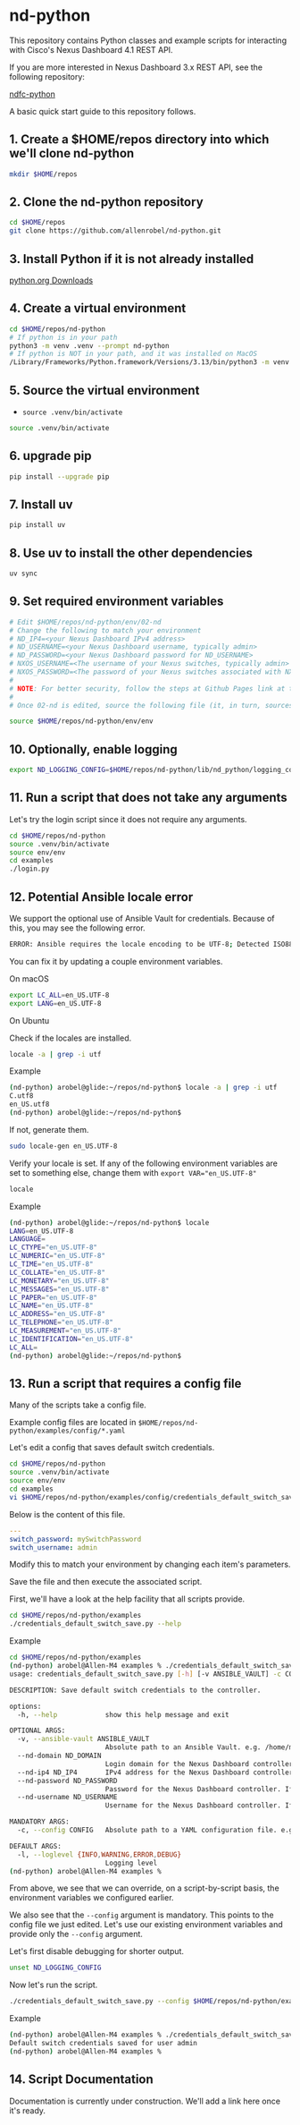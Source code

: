 # nd-python

This repository contains Python classes and example scripts for interacting
with Cisco's Nexus Dashboard 4.1 REST API.

If you are more interested in Nexus Dashboard 3.x REST API, see the following repository:

[ndfc-python](https://github.com/allenrobel/ndfc-python)

A basic quick start guide to this repository follows.

## 1. Create a $HOME/repos directory into which we'll clone nd-python

```bash
mkdir $HOME/repos
```

## 2. Clone the nd-python repository

```bash
cd $HOME/repos
git clone https://github.com/allenrobel/nd-python.git
```

## 3. Install Python if it is not already installed

[python.org Downloads](https://www.python.org/downloads/)

## 4. Create a virtual environment

```bash
cd $HOME/repos/nd-python
# If python is in your path
python3 -m venv .venv --prompt nd-python
# If python is NOT in your path, and it was installed on MacOS
/Library/Frameworks/Python.framework/Versions/3.13/bin/python3 -m venv .venv --prompt nd-python
```

## 5. Source the virtual environment

- `source .venv/bin/activate`

```bash
source .venv/bin/activate
```

## 6. upgrade pip

```bash
pip install --upgrade pip
```

## 7. Install uv

```bash
pip install uv
```

## 8. Use uv to install the other dependencies

```bash
uv sync
```

## 9. Set required environment variables

```bash
# Edit $HOME/repos/nd-python/env/02-nd
# Change the following to match your environment
# ND_IP4=<your Nexus Dashboard IPv4 address>
# ND_USERNAME=<your Nexus Dashboard username, typically admin>
# ND_PASSWORD=<your Nexus Dashboard password for ND_USERNAME>
# NXOS_USERNAME=<The username of your Nexus switches, typically admin>
# NXOS_PASSWORD=<The password of your Nexus switches associated with NXOS_USERNAME>
#
# NOTE: For better security, follow the steps at Github Pages link at the top of this file.
#
# Once 02-nd is edited, source the following file (it, in turn, sources the other files)
```

```bash
source $HOME/repos/nd-python/env/env
```

## 10. Optionally, enable logging

```bash
export ND_LOGGING_CONFIG=$HOME/repos/nd-python/lib/nd_python/logging_config.json
```

## 11. Run a script that does not take any arguments

Let's try the login script since it does not require any arguments.

```bash
cd $HOME/repos/nd-python
source .venv/bin/activate
source env/env
cd examples
./login.py
```

## 12. Potential Ansible locale error

We support the optional use of Ansible Vault for credentials. Because of this,
you may see the following error.

```bash
ERROR: Ansible requires the locale encoding to be UTF-8; Detected ISO8859-1
```

You can fix it by updating a couple environment variables.

On macOS

```bash
export LC_ALL=en_US.UTF-8
export LANG=en_US.UTF-8
```

On Ubuntu

Check if the locales are installed.

```bash
locale -a | grep -i utf
```

Example

```bash
(nd-python) arobel@glide:~/repos/nd-python$ locale -a | grep -i utf
C.utf8
en_US.utf8
(nd-python) arobel@glide:~/repos/nd-python$
```

If not, generate them.

```bash
sudo locale-gen en_US.UTF-8
```

Verify your locale is set.  If any of the following environment variables are set to something else,
change them with `export VAR="en_US.UTF-8"`

```bash
locale
```

Example

```bash
(nd-python) arobel@glide:~/repos/nd-python$ locale
LANG=en_US.UTF-8
LANGUAGE=
LC_CTYPE="en_US.UTF-8"
LC_NUMERIC="en_US.UTF-8"
LC_TIME="en_US.UTF-8"
LC_COLLATE="en_US.UTF-8"
LC_MONETARY="en_US.UTF-8"
LC_MESSAGES="en_US.UTF-8"
LC_PAPER="en_US.UTF-8"
LC_NAME="en_US.UTF-8"
LC_ADDRESS="en_US.UTF-8"
LC_TELEPHONE="en_US.UTF-8"
LC_MEASUREMENT="en_US.UTF-8"
LC_IDENTIFICATION="en_US.UTF-8"
LC_ALL=
(nd-python) arobel@glide:~/repos/nd-python$
```

## 13. Run a script that requires a config file

Many of the scripts take a config file.

Example config files are located in `$HOME/repos/nd-python/examples/config/*.yaml`

Let's edit a config that saves default switch credentials.

```bash
cd $HOME/repos/nd-python
source .venv/bin/activate
source env/env
cd examples
vi $HOME/repos/nd-python/examples/config/credentials_default_switch_save.yaml
```

Below is the content of this file.

```yaml
---
switch_password: mySwitchPassword
switch_username: admin
```

Modify this to match your environment by changing each item's parameters.

Save the file and then execute the associated script.

First, we'll have a look at the help facility that all scripts provide.

```bash
cd $HOME/repos/nd-python/examples
./credentials_default_switch_save.py --help
```

Example

```bash
cd $HOME/repos/nd-python/examples
(nd-python) arobel@Allen-M4 examples % ./credentials_default_switch_save.py --help
usage: credentials_default_switch_save.py [-h] [-v ANSIBLE_VAULT] -c CONFIG [-l {INFO,WARNING,ERROR,DEBUG}] [--nd-domain ND_DOMAIN] [--nd-ip4 ND_IP4] [--nd-password ND_PASSWORD] [--nd-username ND_USERNAME]

DESCRIPTION: Save default switch credentials to the controller.

options:
  -h, --help            show this help message and exit

OPTIONAL ARGS:
  -v, --ansible-vault ANSIBLE_VAULT
                        Absolute path to an Ansible Vault. e.g. /home/myself/.ansible/vault.
  --nd-domain ND_DOMAIN
                        Login domain for the Nexus Dashboard controller. If missing, the environment variable ND_DOMAIN or Ansible Vault is used.
  --nd-ip4 ND_IP4       IPv4 address for the Nexus Dashboard controller. If missing, the environment variable ND_IP4 or Ansible Vault is used.
  --nd-password ND_PASSWORD
                        Password for the Nexus Dashboard controller. If missing, the environment variable ND_PASSWORD or Ansible Vault is used.
  --nd-username ND_USERNAME
                        Username for the Nexus Dashboard controller. If missing, the environment variable ND_USERNAME or Ansible Vault is used.

MANDATORY ARGS:
  -c, --config CONFIG   Absolute path to a YAML configuration file. e.g. /home/myself/myfile.yaml

DEFAULT ARGS:
  -l, --loglevel {INFO,WARNING,ERROR,DEBUG}
                        Logging level
(nd-python) arobel@Allen-M4 examples %
```

From above, we see that we can override, on a script-by-script basis, the environment variables we configured earlier.

We also see that the `--config` argument is mandatory.  This points to the config file we just edited.  Let's use our
existing environment variables and provide only the `--config` argument.

Let's first disable debugging for shorter output.

```bash
unset ND_LOGGING_CONFIG
```

Now let's run the script.

```bash
./credentials_default_switch_save.py --config $HOME/repos/nd-python/examples/config/credentials_default_switch_save.yaml
```

Example

```bash
(nd-python) arobel@Allen-M4 examples % ./credentials_default_switch_save.py --config config/credentials_default_switch_save.yaml
Default switch credentials saved for user admin
(nd-python) arobel@Allen-M4 examples %
```

## 14. Script Documentation

Documentation is currently under construction.  We'll add a link here once it's ready.
